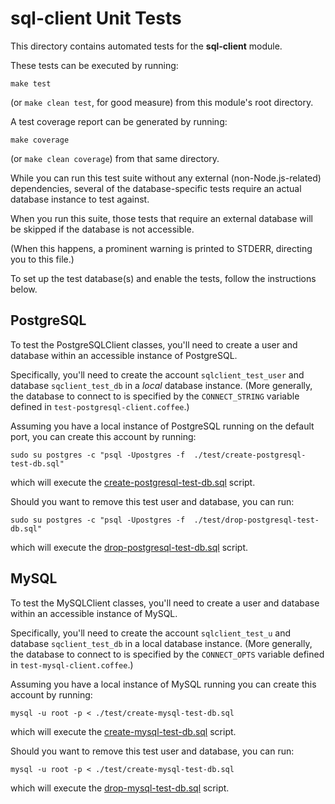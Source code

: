 # sql-client Unit Tests

<!-- toc -->

This directory contains automated tests for the **sql-client** module.

These tests can be executed by running:

    make test

(or `make clean test`, for good measure) from this module's root
directory.

A test coverage report can be generated by running:

    make coverage

(or `make clean coverage`) from that same directory.

While you can run this test suite without any external
(non-Node.js-related) dependencies, several of the database-specific
tests require an actual database instance to test against.

When you run this suite, those tests that require an external database
will be skipped if the database is not accessible.

(When this happens, a prominent warning is printed to STDERR,
directing you to this file.)

To set up the test database(s) and enable the tests, follow the
instructions below.

## PostgreSQL

To test the PostgreSQLClient classes, you'll need to create a user and
database within an accessible instance of PostgreSQL.

Specifically, you'll need to create the account `sqlclient_test_user`
and database `sqclient_test_db` in a *local* database instance. (More
generally, the database to connect to is specified by the
`CONNECT_STRING` variable defined in `test-postgresql-client.coffee`.)

Assuming you have a local instance of PostgreSQL running on the
default port, you can create this account by running:

    sudo su postgres -c "psql -Upostgres -f  ./test/create-postgresql-test-db.sql"

which will execute the
[create-postgresql-test-db.sql](./create-postgresql-test-db.sql)
script.

Should you want to remove this test user and database, you can run:

    sudo su postgres -c "psql -Upostgres -f  ./test/drop-postgresql-test-db.sql"

which will execute the
[drop-postgresql-test-db.sql](./drop-postgresql-test-db.sql)
script.

## MySQL

To test the MySQLClient classes, you'll need to create a user and
database within an accessible instance of MySQL.

Specifically, you'll need to create the account `sqlclient_test_u`
and database `sqclient_test_db` in a local database instance. (More
generally, the database to connect to is specified by the
`CONNECT_OPTS` variable defined in `test-mysql-client.coffee`.)

Assuming you have a local instance of MySQL running you can
create this account by running:

    mysql -u root -p < ./test/create-mysql-test-db.sql

which will execute the
[create-mysql-test-db.sql](./create-mysql-test-db.sql)
script.

Should you want to remove this test user and database, you can run:

    mysql -u root -p < ./test/create-mysql-test-db.sql

which will execute the
[drop-mysql-test-db.sql](./drop-mysql-test-db.sql)
script.
